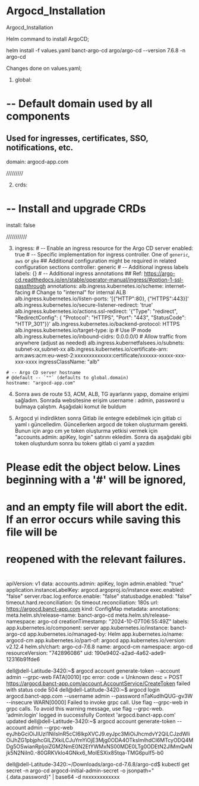 # Argocd_Installation
Argocd_Installation

Helm command to install ArgoCD;

helm install -f values.yaml banct-argo-cd argo/argo-cd --version 7.6.8 -n argo-cd


Changes done on values.yaml;

1) global:
  # -- Default domain used by all components
  ## Used for ingresses, certificates, SSO, notifications, etc.
  domain: argocd-app.com

/////////

2) crds:
  # -- Install and upgrade CRDs
  install: false

///////////

3)   ingress:
    # -- Enable an ingress resource for the Argo CD server
    enabled: true
    # -- Specific implementation for ingress controller. One of `generic`, `aws` or `gke`
    ## Additional configuration might be required in related configuration sections
    controller: generic
    # -- Additional ingress labels
    labels: {}
    # -- Additional ingress annotations
    ## Ref: https://argo-cd.readthedocs.io/en/stable/operator-manual/ingress/#option-1-ssl-passthrough
    annotations:
      alb.ingress.kubernetes.io/scheme: internet-facing  # Change to "internal" for internal ALB
      alb.ingress.kubernetes.io/listen-ports: '[{"HTTP":80}, {"HTTPS":443}]'
      alb.ingress.kubernetes.io/secure-listener-redirect: 'true'
      alb.ingress.kubernetes.io/actions.ssl-redirect: '{"Type": "redirect", "RedirectConfig": { "Protocol": "HTTPS", "Port": "443", "StatusCode": "HTTP_301"}}'
      alb.ingress.kubernetes.io/backend-protocol: HTTPS
      alb.ingress.kubernetes.io/target-type: ip  # Use IP mode
      alb.ingress.kubernetes.io/inbound-cidrs: 0.0.0.0/0  # Allow traffic from anywhere (adjust as needed)
      alb.ingress.kubernetfalsees.io/subnets: subnet-xx,subnet-xx
      alb.ingress.kubernetes.io/certificate-arn: arn:aws:acm:eu-west-2:xxxxxxxxxxxxx:certificate/xxxxxx-xxxxx-xxx-xxx-xxxx
    ingressClassName: "alb"

    # -- Argo CD server hostname
    # @default -- `""` (defaults to global.domain)
    hostname: "argocd-app.com"

4) Sonra aws de route 53, ACM, ALB, TG ayarlarını yapıp, domaine erişimi sağladım. Sonrada websitesine erişim username : admin, password u bulmaya çalıştım. Aşağıdaki komut ile buldum

5) Argocd yi indirdikten sonra Gitlab ile entegre edebilmek için gitlab ci yaml ı güncelledim. Güncellerken argocd de token oluşturmam gerekti. Bunun için argo cm ye token oluşturma yetkisi vermek için "accounts.admin: apiKey, login" satırını ekledim. Sonra da aşağıdaki gibi token oluşturdum sonra bu tokenı gitlab ci yaml a yazdım

# Please edit the object below. Lines beginning with a '#' will be ignored,
# and an empty file will abort the edit. If an error occurs while saving this file will be
# reopened with the relevant failures.
#
apiVersion: v1
data:
  accounts.admin: apiKey, login
  admin.enabled: "true"
  application.instanceLabelKey: argocd.argoproj.io/instance
  exec.enabled: "false"
  server.rbac.log.enforce.enable: "false"
  statusbadge.enabled: "false"
  timeout.hard.reconciliation: 0s
  timeout.reconciliation: 180s
  url: https://argocd.banct-app.com
kind: ConfigMap
metadata:
  annotations:
    meta.helm.sh/release-name: banct-argo-cd
    meta.helm.sh/release-namespace: argo-cd
  creationTimestamp: "2024-10-07T06:55:49Z"
  labels:
    app.kubernetes.io/component: server
    app.kubernetes.io/instance: banct-argo-cd
    app.kubernetes.io/managed-by: Helm
    app.kubernetes.io/name: argocd-cm
    app.kubernetes.io/part-of: argocd
    app.kubernetes.io/version: v2.12.4
    helm.sh/chart: argo-cd-7.6.8
  name: argocd-cm
  namespace: argo-cd
  resourceVersion: "742896086"
  uid: 190e9402-a2ad-4a62-ade9-12316b91fde6


dell@dell-Latitude-3420:~$ argocd account generate-token --account admin --grpc-web
FATA[0010] rpc error: code = Unknown desc = POST https://argocd.banct-app.com/account.AccountService/CreateToken failed with status code 504 
dell@dell-Latitude-3420:~$ argocd login argocd.banct-app.com --username admin --password nTaKudIhQUG-gv3W  --insecure
WARN[0000] Failed to invoke grpc call. Use flag --grpc-web in grpc calls. To avoid this warning message, use flag --grpc-web. 
'admin:login' logged in successfully
Context 'argocd.banct-app.com' updated
dell@dell-Latitude-3420:~$ argocd account generate-token --account admin --grpc-web
eyJhbGciOiJIUzI1NiIsInR5cCI6IkpXVCJ9.eyJpc3MiOiJhcmdvY2QiLCJzdWIiOiJhZG1pbjphcGlLZXkiLCJuYmYiOjE3Mjg0ODA4OTksImlhdCI6MTcyODQ4MDg5OSwianRpIjoiZGM2NmE0N2EtYWMxNS00MDE0LTg0ODEtN2JlMmQwNjk5N2NiIn0.-80GRKVklo4GNkx6_MoIESXix85tqa-TMG6puIf5-b0



dell@dell-Latitude-3420:~/Downloads/argo-cd-7.6.8/argo-cd$ kubectl get secret -n argo-cd argocd-initial-admin-secret -o jsonpath="{.data.password}" | base64 -d
nxxxxxxxxxxxx

